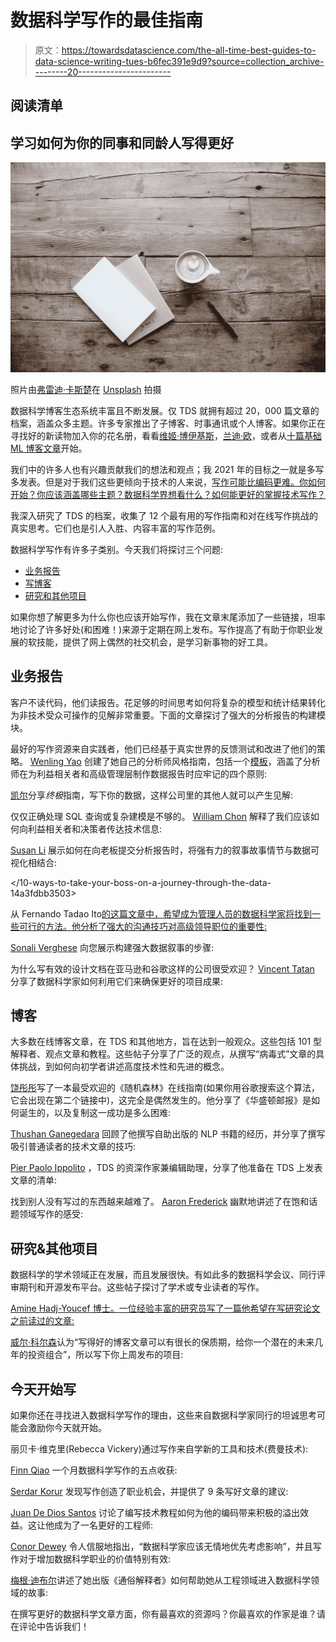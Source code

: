 # 数据科学写作的最佳指南

> 原文：<https://towardsdatascience.com/the-all-time-best-guides-to-data-science-writing-tues-b6fec391e9d9?source=collection_archive---------20----------------------->

## **阅读清单**

## **学习如何为你的同事和同龄人写得更好**

![](img/4d487988b8606f62e13e0c755c6e9920.png)

照片由[弗雷迪·卡斯楚](https://unsplash.com/@readysetfreddy?utm_source=medium&utm_medium=referral)在 [Unsplash](https://unsplash.com?utm_source=medium&utm_medium=referral) 拍摄

数据科学博客生态系统丰富且不断发展。仅 TDS 就拥有超过 20，000 篇文章的档案，涵盖众多主题。许多专家推出了子博客、时事通讯或个人博客。如果你正在寻找好的新读物加入你的花名册，看看[维姬·博伊基斯](https://vicki.substack.com/)，[兰迪·欧](https://counting.substack.com/)，或者从[十篇基础 ML 博客文章](https://elvissaravia.substack.com/p/10-must-read-ml-blog-posts)开始。

我们中的许多人也有兴趣贡献我们的想法和观点；我 2021 年的目标之一就是多写多发表。但是对于我们这些更倾向于技术的人来说，[写作可能比编码更难。你如何开始？你应该涵盖哪些主题？数据科学界想看什么？如何能更好的掌握技术写作？](/why-i-think-writing-is-harder-than-coding-34f4fd5d72fb)

我深入研究了 TDS 的档案，收集了 12 个最有用的写作指南和对在线写作挑战的真实思考。它们也是引人入胜、内容丰富的写作范例。

数据科学写作有许多子类别。今天我们将探讨三个问题:

*   [业务报告](#93dc)
*   [写博客](#1918)
*   [研究和其他项目](#3d33)

如果你想了解更多为什么你也应该开始写作，我在文章末尾添加了一些链接，坦率地讨论了许多好处(和困难！)来源于定期在网上发布。写作提高了有助于你职业发展的软技能，提供了网上偶然的社交机会，是学习新事物的好工具。

## **业务报告**

客户不读代码，他们读报告。花足够的时间思考如何将复杂的模型和统计结果转化为非技术受众可操作的见解非常重要。下面的文章探讨了强大的分析报告的构建模块。

最好的写作资源来自实践者，他们已经基于真实世界的反馈测试和改进了他们的策略。 [Wenling Yao](https://medium.com/u/dea357b44e49?source=post_page-----b6fec391e9d9--------------------------------) 创建了她自己的分析师风格指南，包括一个[模板](https://docs.google.com/presentation/d/1OuPyxbJN9mFI_awe74-fK6OtL4y3i5iUMKfQdIbsVLU/edit#slide=id.p)，涵盖了分析师在为利益相关者和高级管理层制作数据报告时应牢记的四个原则:

</how-i-create-an-analyst-style-guide-for-a-good-data-story-presentation-6ec9f2504ac8>  

[凯尔](https://medium.com/u/e1c058296e1d?source=post_page-----b6fec391e9d9--------------------------------)分享*终极*指南，写下你的数据，这样公司里的其他人就可以产生见解:

</the-ultimate-guide-to-writing-a-data-based-report-6e9703dcc095>  

仅仅正确处理 SQL 查询或复杂建模是不够的。 [William Chon](https://medium.com/u/ebb23d53541b?source=post_page-----b6fec391e9d9--------------------------------) 解释了我们应该如何向利益相关者和决策者传达技术信息:

</the-importance-of-writing-as-a-data-scientist-22feb2b1d33d>  

[Susan Li](https://medium.com/u/731d8566944a?source=post_page-----b6fec391e9d9--------------------------------) 展示如何在向老板提交分析报告时，将强有力的叙事故事情节与数据可视化相结合:

</10-ways-to-take-your-boss-on-a-journey-through-the-data-14a3fdbb3503>  

从 Fernando Tadao Ito[的这篇文章中，希望成为管理人员的数据科学家将找到一些可行的方法。他分析了强大的沟通技巧对高级领导职位的重要性:](https://medium.com/u/2bcc994529c7?source=post_page-----b6fec391e9d9--------------------------------)

</the-steps-to-data-science-seniority-communication-809ee217cebf>  

[Sonali Verghese](https://medium.com/u/e06d562d0363?source=post_page-----b6fec391e9d9--------------------------------) 向您展示构建强大数据叙事的步骤:

</tell-stories-with-data-communication-in-data-science-5266f7671d7>  

为什么写有效的设计文档在亚马逊和谷歌这样的公司很受欢迎？ [Vincent Tatan](https://medium.com/u/9848578f8495?source=post_page-----b6fec391e9d9--------------------------------) 分享了数据科学家如何利用它们来确保更好的项目成果:

</the-undeniable-importance-of-design-docs-to-data-scientists-421132561f3c>  

## **博客**

大多数在线博客文章，在 TDS 和其他地方，旨在达到一般观众。这些包括 101 型解释者、观点文章和教程。这些帖子分享了广泛的观点，从撰写“病毒式”文章的具体挑战，到如何向初学者讲述高度技术性和先进的概念。

[饶彤彤](https://medium.com/u/840a3210fbe7?source=post_page-----b6fec391e9d9--------------------------------)写了一本最受欢迎的《随机森林》在线指南(如果你用谷歌搜索这个算法，它会出现在第二个链接中)，这完全是偶然发生的。他分享了《华盛顿邮报》是如何诞生的，以及复制这一成功是多么困难:

</reflecting-on-4-months-of-data-science-blogging-82eb90d3c477>  

[Thushan Ganegedara](https://medium.com/u/6f0b045d5681?source=post_page-----b6fec391e9d9--------------------------------) 回顾了他撰写自助出版的 NLP 书籍的经历，并分享了撰写吸引普通读者的技术文章的技巧:

</lets-admit-it-writing-about-data-science-is-not-easy-37a376777d36>  

[Pier Paolo Ippolito](https://medium.com/u/b8391a6a5f1a?source=post_page-----b6fec391e9d9--------------------------------) ，TDS 的资深作家兼编辑助理，分享了他准备在 TDS 上发表文章的清单:

</writing-for-towards-data-science-more-than-a-community-6c9f0452b280>  

找到别人没有写过的东西越来越难了。 [Aaron Frederick](https://medium.com/u/682a6eb1da58?source=post_page-----b6fec391e9d9--------------------------------) 幽默地讲述了在饱和话题领域写作的感受:

</a-gentle-introduction-to-writing-gentle-introductions-d87c69268362>  

## **研究&其他项目**

数据科学的学术领域正在发展，而且发展很快。有如此多的数据科学会议、同行评审期刊和开源发布平台。这些帖子探讨了学术或专业读者的写作。

[Amine Hadj-Youcef 博士。一位经验丰富的研究员写了一篇他希望在写研究论文之前读过的文章:](https://medium.com/u/bd7197672816?source=post_page-----b6fec391e9d9--------------------------------)

</how-to-write-and-publish-a-research-paper-3692550a5c5d>  

[威尔·科尔森](https://medium.com/u/e2f299e30cb9?source=post_page-----b6fec391e9d9--------------------------------)认为“写得好的博客文章可以有很长的保质期，给你一个潜在的未来几年的投资组合”，所以写下你上周发布的项目:

</the-most-important-part-of-a-data-science-project-is-writing-a-blog-post-50715f37833a>  

## **今天开始写**

如果你还在寻找进入数据科学写作的理由，这些来自数据科学家同行的坦诚思考可能会激励你今天就开始。

丽贝卡·维克里(Rebecca Vickery)通过写作来自学新的工具和技术(费曼技术):

</why-i-write-a-data-science-blog-7726c3c7d3d9>  

[Finn Qiao](https://medium.com/u/511a811ea993?source=post_page-----b6fec391e9d9--------------------------------) 一个月数据科学写作的五点收获:

</medium-or-how-i-learned-to-stop-worrying-and-love-the-blog-5d6de7a7a20e>  

[Serdar Korur](https://medium.com/u/70bf243827fc?source=post_page-----b6fec391e9d9--------------------------------) 发现写作创造了职业机会，并提供了 9 条写好文章的建议:

</get-better-in-data-science-writing-and-the-opportunities-will-grow-9d37fdada262>  

[Juan De Dios Santos](https://medium.com/u/9b9998a144da?source=post_page-----b6fec391e9d9--------------------------------) 讨论了编写技术教程如何为他的编码带来积极的溢出效益。这让他成为了一名更好的工程师:

</writing-is-making-me-a-better-engineer-619d6b1819d3>  

[Conor Dewey](https://medium.com/u/ee856fa71ed0?source=post_page-----b6fec391e9d9--------------------------------) 令人信服地指出，“数据科学家应该无情地优先考虑影响”，并且写作对于增加数据科学职业的价值特别有效:

</why-data-scientists-should-write-6deac8bb4b01>  

[梅根·迪布尔](https://medium.com/u/271578f29747?source=post_page-----b6fec391e9d9--------------------------------)讲述了她出版《通俗解释者》如何帮助她从工程领域进入数据科学领域的故事:

</writing-on-medium-got-me-a-job-in-data-analytics-586564d29264>  

在撰写更好的数据科学文章方面，你有最喜欢的资源吗？你最喜欢的作家是谁？请在评论中告诉我们！